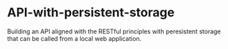 # API-with-persistent-storage
Building an API aligned with the RESTful principles with peresistent storage that can be called from a local web application.
